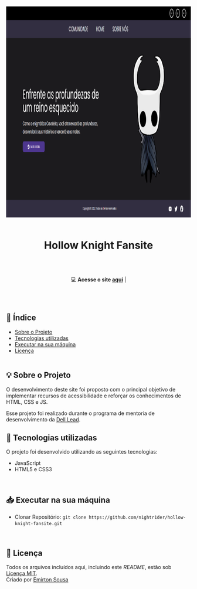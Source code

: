 <p align="center">
  <img src="images/hollow-knight-screenshot.png" width="1024" height="576"/>
  <br><br>
</p>

<h1 align="center">Hollow Knight Fansite</h1> 
<div align="center">
<br><br>

💻 **Acesse o site [aqui](https://hollow-knight-fansite.vercel.app/)** | 
</div>
<br><br>


## 📑 Índice

- [Sobre o Projeto](#-sobre-o-projeto)
- [Tecnologias utilizadas](#-tecnologias-utilizadas)
- [Executar na sua máquina](#-executar-na-sua-máquina)
- [Licença](#-licença)
<br><br>
## 💡 Sobre o Projeto

O desenvolvimento deste site foi proposto com o principal objetivo de implementar recursos de acessibilidade e reforçar os conhecimentos de HTML, CSS e JS.

Esse projeto foi realizado durante o programa de mentoria de desenvolvimento da [Dell Lead](https://leadfortaleza.com.br/portal).
<br>

## 🚀 Tecnologias utilizadas

O projeto foi desenvolvido utilizando as seguintes tecnologias:

- JavaScript
- HTML5 e CSS3

<br> 

## 📥 Executar na sua máquina

- Clonar Repositório: `git clone https://github.com/n1ghtr1der/hollow-knight-fansite.git`

<br>

## 📕 Licença

Todos os arquivos incluídos aqui, incluindo este _README_, estão sob [Licença MIT](./LICENSE).<br>
Criado por [Emirton Sousa](https://github.com/n1ghtr1der)
